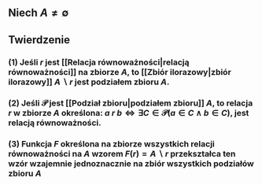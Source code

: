 ## Niech $A \neq \emptyset$
## **Twierdzenie**
### (1) Jeśli $r$ jest [[Relacja równoważności|relacją równoważności]] na zbiorze $A$, to [[Zbiór ilorazowy|zbiór ilorazowy]] $A\backslash r$ jest podziałem zbioru $A$.
### (2) Jeśli $\mathcal{P}$ jest [[Podział zbioru|podziałem zbioru]] $A$, to relacja $r$ w zbiorze $A$ określona: $a \: r \: b \iff \exists C \in \mathcal{P} (a \in C \wedge b \in C)$, jest relacją równoważności.
### (3) Funkcja $F$ określona na zbiorze wszystkich relacji równoważności na $A$ wzorem $F(r)=A\backslash r$ przekształca ten wzór wzajemnie jednoznacznie na zbiór wszystkich podziałów zbioru $A$
